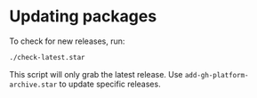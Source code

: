 
# Updating packages

To check for new releases, run:

```sh
./check-latest.star
```

This script will only grab the latest release. Use `add-gh-platform-archive.star` to update specific releases.

